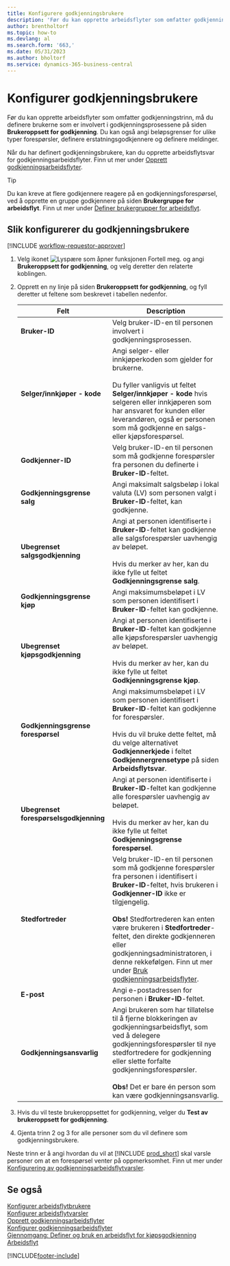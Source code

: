 ```yaml
---
title: Konfigurere godkjenningsbrukere
description: 'Før du kan opprette arbeidsflyter som omfatter godkjenningstrinn, må du definere arbeidsflytbrukerne som er involvert i godkjenningsprosessen.'
author: brentholtorf
ms.topic: how-to
ms.devlang: al
ms.search.form: '663,'
ms.date: 05/31/2023
ms.author: bholtorf
ms.service: dynamics-365-business-central
---
```

# Konfigurer godkjenningsbrukere

Før du kan opprette arbeidsflyter som omfatter godkjenningstrinn, må du definere brukerne som er involvert i godkjenningsprosessene på siden **Brukeroppsett for godkjenning**. Du kan også angi beløpsgrenser for ulike typer forespørsler, definere erstatningsgodkjennere og definere meldinger.  

Når du har definert godkjenningsbrukere, kan du opprette arbeidsflytsvar for godkjenningsarbeidsflyter. Finn ut mer under [Opprett godkjenningsarbeidsflyter](across-how-to-create-workflows.md).  

> [!TIP]
> Du kan kreve at flere godkjennere reagere på en godkjenningsforespørsel, ved å opprette en gruppe godkjennere på siden **Brukergruppe for arbeidsflyt**. Finn ut mer under [Definer brukergrupper for arbeidsflyt](across-how-to-set-up-workflow-users.md).  

## Slik konfigurerer du godkjenningsbrukere

[!INCLUDE [workflow-requestor-approver](includes/workflow-requestor-approver.md)]

1. Velg ikonet ![Lyspære som åpner funksjonen Fortell meg.](media/ui-search/search_small.png "Fortell hva du vil gjøre") og angi **Brukeroppsett for godkjenning**, og velg deretter den relaterte koblingen.  
2. Opprett en ny linje på siden **Brukeroppsett for godkjenning**, og fyll deretter ut feltene som beskrevet i tabellen nedenfor.  

   |Felt|Description|
   |-----|-----------|
   |**Bruker-ID**|Velg bruker-ID-en til personen involvert i godkjenningsprosessen.|
   |**Selger/innkjøper - kode**|Angi selger- eller innkjøperkoden som gjelder for brukerne.<br /><br /> Du fyller vanligvis ut feltet **Selger/innkjøper - kode** hvis selgeren eller innkjøperen som har ansvaret for kunden eller leverandøren, også er personen som må godkjenne en salgs- eller kjøpsforespørsel.|
   |**Godkjenner-ID**|Velg bruker-ID-en til personen som må godkjenne forespørsler fra personen du definerte i **Bruker-ID**-feltet.|
   |**Godkjenningsgrense salg**|Angi maksimalt salgsbeløp i lokal valuta (LV) som personen valgt i **Bruker-ID**-feltet, kan godkjenne.|
   |**Ubegrenset salgsgodkjenning**|Angi at personen identifiserte i **Bruker-ID**-feltet kan godkjenne alle salgsforespørsler uavhengig av beløpet.<br /><br /> Hvis du merker av her, kan du ikke fylle ut feltet **Godkjenningsgrense salg**.|
   |**Godkjenningsgrense kjøp**|Angi maksimumsbeløpet i LV som personen identifisert i **Bruker-ID**-feltet kan godkjenne.|
   |**Ubegrenset kjøpsgodkjenning**|Angi at personen identifiserte i **Bruker-ID**-feltet kan godkjenne alle kjøpsforespørsler uavhengig av beløpet.<br /><br /> Hvis du merker av her, kan du ikke fylle ut feltet **Godkjenningsgrense kjøp**.|
   |**Godkjenningsgrense forespørsel**|Angi maksimumsbeløpet i LV som personen identifisert i **Bruker-ID**-feltet kan godkjenne for forespørsler.<br /><br /> Hvis du vil bruke dette feltet, må du velge alternativet **Godkjennerkjede** i feltet **Godkjennergrensetype** på siden **Arbeidsflytsvar**.|
   |**Ubegrenset forespørselsgodkjenning**|Angi at personen identifiserte i **Bruker-ID**-feltet kan godkjenne alle forespørsler uavhengig av beløpet.<br /><br /> Hvis du merker av her, kan du ikke fylle ut feltet **Godkjenningsgrense forespørsel**.|
   |**Stedfortreder**|Velg bruker-ID-en til personen som må godkjenne forespørsler fra personen i identifisert i **Bruker-ID**-feltet, hvis brukeren i **Godkjenner-ID** ikke er tilgjengelig. <br /><br />**Obs!** Stedfortrederen kan enten være brukeren i **Stedfortreder**-feltet, den direkte godkjenneren eller godkjenningsadministratoren, i denne rekkefølgen. Finn ut mer under [Bruk godkjenningsarbeidsflyter](across-how-use-approval-workflows.md).|
   |**E-post**|Angi e-postadressen for personen i **Bruker-ID**-feltet.|
   |**Godkjenningsansvarlig**|Angi brukeren som har tillatelse til å fjerne blokkeringen av godkjenningsarbeidsflyt, som ved å delegere godkjenningsforespørsler til nye stedfortredere for godkjenning eller slette forfalte godkjenningsforespørsler.<br /><br />**Obs!** Det er bare én person som kan være godkjenningsansvarlig.|

3. Hvis du vil teste brukeroppsettet for godkjenning, velger du **Test av brukeroppsett for godkjenning**.  
4. Gjenta trinn 2 og 3 for alle personer som du vil definere som godkjenningsbrukere.  

Neste trinn er å angi hvordan du vil at [!INCLUDE [prod_short](includes/prod_short.md)] skal varsle personer om at en forespørsel venter på oppmerksomhet. Finn ut mer under [Konfigurering av godkjenningsarbeidsflytvarsler](across-setting-up-workflow-notifications.md).

## Se også

[Konfigurer arbeidsflytbrukere](across-how-to-set-up-workflow-users.md)  
[Konfigurer arbeidsflytvarsler](across-setting-up-workflow-notifications.md)  
[Opprett godkjenningsarbeidsflyter](across-how-to-create-workflows.md)  
[Konfigurer godkjenningsarbeidsflyter](across-set-up-workflows.md)  
[Gjennomgang: Definer og bruk en arbeidsflyt for kjøpsgodkjenning](walkthrough-setting-up-and-using-a-purchase-approval-workflow.md)  
[Arbeidsflyt](across-workflow.md)  

[!INCLUDE[footer-include](includes/footer-banner.md)]
